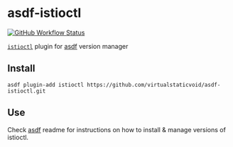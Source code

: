 # asdf-istioctl

[![GitHub Workflow Status](https://img.shields.io/github/workflow/status/virtualstaticvoid/asdf-istioctl/Main%20Workflow?style=flat-square)](https://github.com/virtualstaticvoid/asdf-istioctl/actions)

[`istioctl`][util] plugin for [asdf](https://github.com/asdf-vm/asdf) version manager

## Install

```
asdf plugin-add istioctl https://github.com/virtualstaticvoid/asdf-istioctl.git
```

## Use

Check [asdf](https://github.com/asdf-vm/asdf) readme for instructions on how to install & manage versions of istioctl.

[util]: https://istio.io/docs/reference/commands/istioctl
